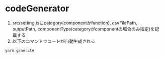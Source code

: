 # codeGenerator

1. src/setting.tsにcategory(componentかfunction), csvFilePath, outputPath, componentType(categoryがcomponentの場合のみ指定)を記載する
2. 以下のコマンドでコードが自動生成される

```
yarn generate
```
